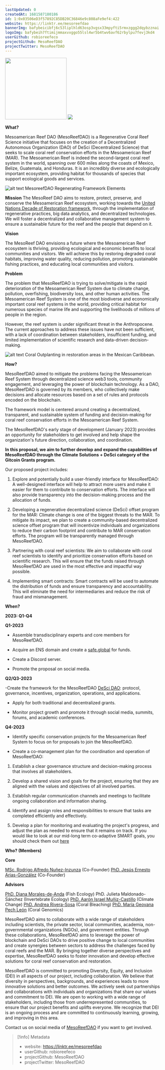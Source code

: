 ```yaml
---
lastUpdated: 0
createdAt: 1681587180186
id: 1:0x03506eD3f57892C85DB20C36846e9c808aFe9ef4:422
website: https://linktr.ee/mesoreefdao
bannerImg: bafybeicibfj6c53liplhld63osp3vgsx33mpyfti5rmxzggg2dqybzznai
logoImg: bafybeih7ftimijmmaxvxggo55lsl4wr5b4twv6avf62rbylpu7fevj3kd4
userGithub: robioreefeco
projectGithub: MesoReefDAO
projectTwitter: MesoReefDAO
---
```


<img style="width: 200px" src="https://ipfs-grants-stack.gitcoin.co/ipfs/bafybeih7ftimijmmaxvxggo55lsl4wr5b4twv6avf62rbylpu7fevj3kd4">

<img src="https://ipfs-grants-stack.gitcoin.co/ipfs/bafybeicibfj6c53liplhld63osp3vgsx33mpyfti5rmxzggg2dqybzznai">

**What?**

Mesoamerican Reef DAO (MesoReefDAO) is a Regenerative Coral Reef Science initiative that focuses on the creation of a Decentralized Autonomous Organization (DAO) of DeSci (Decentralized Science) that seeks to scale coral reef conservation efforts in the Mesoamerican Reef (MAR).
The Mesoamerican Reef is indeed the second-largest coral reef system in the world, spanning over 600 miles along the coasts of Mexico, Belize, Guatemala, and Honduras. It is an incredibly diverse and ecologically important ecosystem, providing habitat for thousands of species that support ecological goods and services.

![alt text](https://mesoreefdao.notion.site/image/https%3A%2F%2Fs3-us-west-2.amazonaws.com%2Fsecure.notion-static.com%2Fceab0aa0-58a3-43dd-9b95-af4102c47946%2FUntitled.png?id=8ad1d976-e09a-4db9-86fd-3d3fea7e4268&table=block&spaceId=204a97ea-28b3-4030-931c-910b4cd1b6bd&width=2000&userId=&cache=v2)
MesoreefDAO Regenerating Framework Elements

**Mission** 
The MesoReef DAO aims to restore, protect, preserve, and conserve the Mesoamerican Reef ecosystem, working towards the [United Nations Decade of Restoration framework](https://www.decadeonrestoration.org/publications/ecosystem-restoration-playbook-practical-guide-healing-planet), through the implementation of regenerative practices, big data analytics, and decentralized technologies. We will foster a decentralized and collaborative management system to ensure a sustainable future for the reef and the people that depend on it.

**Vision**

The MesoReef DAO envisions a future where the Mesoamerican Reef ecosystem is thriving, providing ecological and economic benefits to local communities and visitors. We will achieve this by restoring degraded coral habitats, improving water quality, reducing pollution, promoting sustainable fishing practices, and educating local communities and visitors.

**Problem**

The problem that MesoReefDAO is trying to solve/mitigate is the rapid deterioration of the Mesoamerican Reef System due to climate change, pollution, overfishing, biodiversity loss, and other human activities. The Mesoamerican Reef System is one of the most biodiverse and economically important coral reef systems in the world, providing critical habitat for numerous species of marine life and supporting the livelihoods of millions of people in the region.

However, the reef system is under significant threat in the Anthropocene. The current approaches to address these issues have not been sufficient, with a lack of coordination between stakeholders, insufficient funding, and limited implementation of scientific research and data-driven decision-making.

![alt text](https://pbs.twimg.com/media/Fr8DvnxWYAAQOnv?format=jpg&name=large)
Coral Outplanting in restoration areas in the Mexican Caribbean.

**How?**

MesoReefDAO aimed to mitigate the problems facing the Mesoamerican Reef System through decentralized science web3 tools, community engagement, and leveraging the power of blockchain technology. As a DAO, MesoReefDAO is governed by its members, who collectively make decisions and allocate resources based on a set of rules and protocols encoded on the blockchain.

The framework model is centered around creating a decentralized, transparent, and sustainable system of funding and decision-making for coral reef conservation efforts in the Mesoamerican Reef System. 

The MesoReefDAO's early stage of development (January 2023) provides an opportunity for stakeholders to get involved and help shape the organization's future direction, collaboration, and coordination.

**In this proposal, we aim to further develop and expand the capabilities of MesoReefDAO through the Climate Solutions + DeSci category of the Gitcoin Grants program.**

Our proposed project includes:

1. Explore and potentially build a user-friendly interface for MesoReefDAO: A well-designed interface will help to attract more users and make it easier for them to contribute to conservation efforts. The interface will also provide transparency into the decision-making process and the allocation of funds.

2. Developing a regenerative decentralized science (DeSci) offset program for the MAR: Climate change is one of the biggest threats to the MAR. To mitigate its impact, we plan to create a community-based decentralized science offset program that will incentivize individuals and organizations to reduce their carbon footprint and contribute to MAR conservation efforts. The program will be transparently managed through MesoReefDAO.

3. Partnering with coral reef scientists: We aim to collaborate with coral reef scientists to identify and prioritize conservation efforts based on scientific research. This will ensure that the funds raised through MesoReefDAO are used in the most effective and impactful way possible.

4. Implementing smart contracts: Smart contracts will be used to automate the distribution of funds and ensure transparency and accountability. This will eliminate the need for intermediaries and reduce the risk of fraud and mismanagement.

**When?**

**2023: Q1-Q4**

**Q1-2023**

- Assemble transdisciplinary experts and core members for MesoReefDAO.

- Acquire an ENS domain and create a [safe.global](http://safe.global/) for funds.

- Create a Discord server.

- Promote the proposal on social media.

**Q2/Q3-2023**

-Create the framework for the MesoReefDAO [DeSci DAO](https://mirror.xyz/cryptobenthic%F0%9F%90%A0.eth/VPekPDF5fqOdbVPSwpRfqv0KimI_208fbTbq5eRGk_4): protocol, governance, incentives, organization, operations, and applications.

- Apply for both traditional and decentralized grants.

- Monitor project growth and promote it through social media, summits, forums, and academic conferences.

**Q4-2023**

- Identify specific conservation projects for the Mesoamerican Reef System to focus on for proposals to join the MesoReefDAO.

- Create a co-management plan for the coordination and operation of MesoReefDAO:

1. Establish a clear governance structure and decision-making process that involves all stakeholders.

2. Develop a shared vision and goals for the project, ensuring that they are aligned with the values and objectives of all involved parties.

3. Establish regular communication channels and meetings to facilitate ongoing collaboration and information sharing.

4. Identify and assign roles and responsibilities to ensure that tasks are completed efficiently and effectively.

5. Develop a plan for monitoring and evaluating the project's progress, and adjust the plan as needed to ensure that it remains on track.
If you would like to look at our mid-long term co-adaptive SMART goals, you should check them out [here](https://mesoreefdao.notion.site/SMART-Goals-5bc58d7ed64747169bfefd631432e545)

**Who? (Members)**

**Core** 

[MSc. Rodrigo Alfredo Nuñez-Inzunza](https://www.linkedin.com/in/rodrigo-a-nu%C3%B1ez-inzunza-894037203/) (Co-Founder)
[PhD. Jesús Ernesto Arias-González](https://scholar.google.com/citations?hl=en&user=o0CUJdQAAAAJ) (Co-Founder)

**Advisors**

[PhD. Diana Morales-de-Anda](https://www.researchgate.net/profile/Diana-Morales-De-Anda) (Fish Ecology)
PhD. Julieta Maldonado-Sánchez (Invertebrate Ecology)
[PhD. Aarón Israel Muñiz-Castillo](https://www.linkedin.com/in/aar%C3%B3n-israel-mu%C3%B1iz-castillo-b77a2a130/) (Climate Change)
[PhD. Andrea Rivera-Sosa](https://www.linkedin.com/in/andrea-rivera-sosa-448431172/) (Coral Bleaching)
[PhD. María Geovana Pech León](https://scholar.google.com/citations?user=pGZIDzUAAAAJ&hl) (Coral Genomics)

MesoReefDAO aims to collaborate with a wide range of stakeholders including scientists, the private sector, local communities, academia, non-governmental organizations (NGOs), and government entities. Through these collaborations, MesoReefDAO aims to leverage the power of blockchain and DeSci DAOs to drive positive change to local communities and create synergies between sectors to address the challenges faced by coral reefs and the MAR. By bringing together diverse perspectives and expertise, MesoReefDAO seeks to foster innovation and develop effective solutions for coral reef conservation and restoration.

MesoReefDAO is committed to promoting Diversity, Equity, and Inclusion (DEI) in all aspects of our project, including collaboration. We believe that diversity in perspectives, backgrounds, and experiences leads to more innovative solutions and better outcomes. We actively seek out partnerships and collaborations with individuals and organizations that share our values and commitment to DEI. We are open to working with a wide range of stakeholders, including those from underrepresented communities, to ensure that our project benefits and uplifts everyone. We recognize that DEI is an ongoing process and are committed to continuously learning, growing, and improving in this area.

Contact us on social media of [MesoReefDAO](https://linktr.ee/mesoreefdao) if you want to get involved.


> [!info] Metadata
> * website: https://linktr.ee/mesoreefdao
> * userGithub: robioreefeco
> * projectGithub: MesoReefDAO
> * projectTwitter: MesoReefDAO